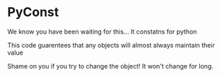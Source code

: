 # PyConst
We know you have been waiting for this...
It constatns for python

This code guarentees that any objects will almost always maintain their value

Shame on you if you try to change the object! It won't change for long.
